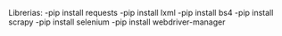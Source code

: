 Librerias:
    -pip install requests
    -pip install lxml
    -pip install bs4
    -pip install scrapy
    -pip install selenium
    -pip install webdriver-manager
